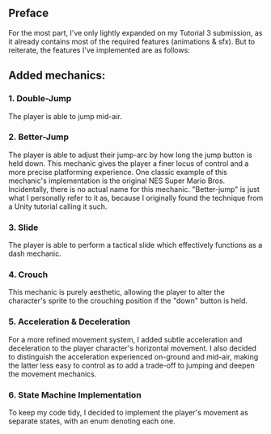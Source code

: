 ## Preface
For the most part, I've only lightly expanded on my Tutorial 3 submission, as it already contains most of the required features (animations & sfx). But to reiterate, the features I've implemented are as follows:

## Added mechanics:
### 1. Double-Jump
The player is able to jump mid-air.

### 2. Better-Jump
The player is able to adjust their jump-arc by how long the jump button is held down. This mechanic gives the player a finer locus of control and a more precise platforming experience. One classic example of this mechanic's implementation is the original NES Super Mario Bros. Incidentally, there is no actual name for this mechanic. "Better-jump" is just what I personally refer to it as, because I originally found the technique from a Unity tutorial calling it such.

### 3. Slide
The player is able to perform a tactical slide which effectively functions as a dash mechanic.

### 4. Crouch
This mechanic is purely aesthetic, allowing the player to alter the character's sprite to the crouching position if the "down" button is held.

### 5. Acceleration & Deceleration
For a more refined movement system, I added subtle acceleration and deceleration to the player character's horizontal movement. I also decided to distinguish the acceleration experienced on-ground and mid-air, making the latter less easy to control as to add a trade-off to jumping and deepen the movement mechanics.

### 6. State Machine Implementation
To keep my code tidy, I decided to implement the player's movement as separate states, with an enum denoting each one.
